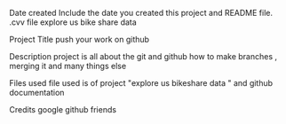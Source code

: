 Date created
Include the date you created this project and README file. .cvv file explore us bike share data

Project Title
push your work on github

Description
project is all about the git and github how to make branches , merging it and many things else

Files used
file used is of project "explore us bikeshare data " and github documentation

Credits
google github friends
